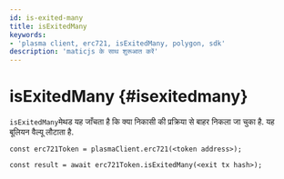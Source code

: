 ```yaml
---
id: is-exited-many
title: isExitedMany
keywords:
- 'plasma client, erc721, isExitedMany, polygon, sdk'
description: 'maticjs के साथ शुरूआत करें'
---
```


# isExitedMany {#isexitedmany}

`isExitedMany`मेथड यह जाँचता है कि क्या निकासी की प्रक्रिया से बाहर निकला जा चुका है. यह बूलियन वैल्यू लौटाता है.

```
const erc721Token = plasmaClient.erc721(<token address>);

const result = await erc721Token.isExitedMany(<exit tx hash>);

```
